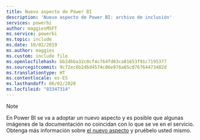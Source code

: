 ```yaml
---
title: Nuevo aspecto de Power BI
description: 'Nuevo aspecto de Power BI: archivo de inclusión'
services: powerbi
author: maggiesMSFT
ms.service: powerbi
ms.topic: include
ms.date: 10/02/2019
ms.author: maggies
ms.custom: include file
ms.openlocfilehash: bb2d6ba32c0cf4c764fd03ca81653f91c7195377
ms.sourcegitcommit: 9c72ec6b2d6d4574c86e976a65c076764473482d
ms.translationtype: HT
ms.contentlocale: es-ES
ms.lasthandoff: 06/02/2020
ms.locfileid: "83347314"
---
```

> [!NOTE]
> En Power BI se va a adoptar un nuevo aspecto y es posible que algunas imágenes de la documentación no coincidan con lo que se ve en el servicio. Obtenga más información sobre [el nuevo aspecto](../consumer/service-new-look.md) y pruébelo usted mismo.
